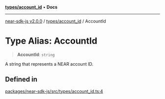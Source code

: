 [**types/account_id**](../README.md) • **Docs**

***

[near-sdk-js v2.0.0](../../../packages.md) / [types/account\_id](../README.md) / AccountId

# Type Alias: AccountId

> **AccountId**: `string`

A string that represents a NEAR account ID.

## Defined in

[packages/near-sdk-js/src/types/account\_id.ts:4](https://github.com/dim-daskalov/near-sdk-js/blob/53243ead20439b18f13476ccccdb08a3226b9136/packages/near-sdk-js/src/types/account_id.ts#L4)
